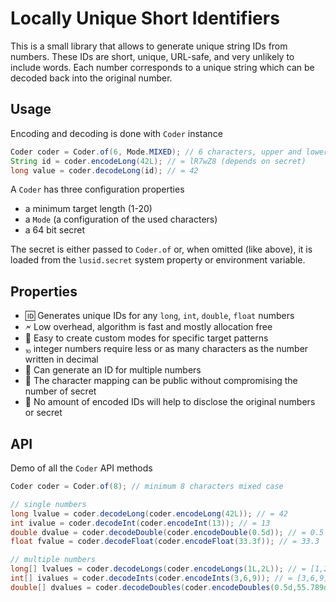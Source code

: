 # Locally Unique Short Identifiers

This is a small library that allows to generate unique string IDs from numbers. 
These IDs are short, unique, URL-safe, and very unlikely to include words.
Each number corresponds to a unique string which can be decoded back into the original number.

## Usage
Encoding and decoding is done with `Coder` instance

```java
Coder coder = Coder.of(6, Mode.MIXED); // 6 characters, upper and lower case
String id = coder.encodeLong(42L); // = lR7wZ8 (depends on secret)
long value = coder.decodeLong(id); // = 42
```

A `Coder` has three configuration properties
* a minimum target length (1-20)
* a `Mode` (a configuration of the used characters)
* a 64 bit secret

The secret is either passed to `Coder.of` or, when omitted (like above), 
it is loaded from the `lusid.secret` system property or environment variable. 

## Properties
* 🆔 Generates unique IDs for any `long`, `int`, `double`, `float` numbers
* 🗲 Low overhead, algorithm is fast and mostly allocation free
* 🔧 Easy to create custom modes for specific target patterns
* ⏨ integer numbers require less or as many characters as the number written in decimal
* 🔢 Can generate an ID for multiple numbers
* 📢 The character mapping can be public without compromising the number of secret
* 💂 No amount of encoded IDs will help to disclose the original numbers or secret 

## API 
Demo of all the `Coder` API methods
```java
Coder coder = Coder.of(8); // minimum 8 characters mixed case

// single numbers
long lvalue = coder.decodeLong(coder.encodeLong(42L)); // = 42
int ivalue = coder.decodeInt(coder.encodeInt(13)); // = 13
double dvalue = coder.decodeDouble(coder.encodeDouble(0.5d)); // = 0.5
float fvalue = coder.decodeFloat(coder.encodeFloat(33.3f)); // = 33.3

// multiple numbers
long[] lvalues = coder.decodeLongs(coder.encodeLongs(1L,2L)); // = [1,2]
int[] ivalues = coder.decodeInts(coder.encodeInts(3,6,9)); // = [3,6,9]
double[] dvalues = coder.decodeDoubles(coder.encodeDoubles(0.5d,55.789d)); // = [0.5,55.789]
```